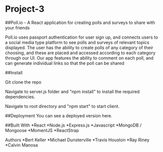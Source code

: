 # Project-3

##Poll.io - A React application for creating polls and surveys to share with your friends

Poll.io uses passport authentication for user sign up, and connects users to a social media type platform to see polls and surveys of relevant topics displayed. The user has the ability to create polls of any category of their choosing, and these are placed and accessed according to each category through our UI. Our app features the ability to comment on each poll, and can generate individual links so that the poll can be shared

##Install

Git clone the repo 

Navigate to server.js folder and "npm install" to install the required dependencies.

Navigate to root directory and "npm start" to start client.

##Deployment
You can see a deployed version here.

##Built With
*React
*Node.js
*Express.js
*Javascript
*MongoDB / Mongoose
*MomentJS
*ReactStrap

Authors
*Bert Keller
*Michael Dunsterville
*Travis Houston
*Ray Riney
*Calvin Manosa
